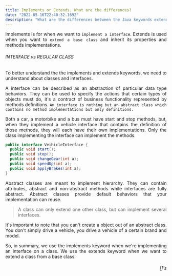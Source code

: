```yaml
---
title: Implements or Extends. What are the differences? 
date: "2022-05-16T22:40:32.169Z"
description: "What are the differences between the Java keywords extends and implements"
---
```

<div style="text-align: justify">

Implements is for when we want to `implement a interface`. Extends is used when you want to `extend a base class` and inherit its properties and methods implementations. 

###### INTERFACE vs REGULAR CLASS

To better understand the the implements and extends keywords, we need to understand about classes and interfaces.

A interface can be described as an abstraction of particular data type behaviors. They can be used to specify the actions that certain types of objects must do, it's a contract of business functionality represented by methods definitions. `An interface is nothing but an abstract class which contains no method implementations but only definitions.` 

Both a car, a motorbike and a bus must have start and stop methods, but, when they implement a vehicle interface that contains the definition of those methods, they will each have their own implementations. Only the class implementing the interface can implement the methods. 

```java
public interface VeihicleInterface {
  public void start();
  public void stop();
  public void changeGear(int a); 
  public void speedUp(int a);
  public void applyBrakes(int a);
}
```
Abstract classes are meant to implement hierarchy. They can contain attributes, abstract and non-abstract methods while interfaces are fully abstract. Abstract classes provide default behaviors that your implementation can reuse.

> A class can only extend one other class, but can implement several interfaces. 

It's important to note that you can't create a object out of an abstract class. You don't simply drive a vehicle, you drive a vehicle of a certain brand and model. 

So, in summary, we use the implements keyword when we're implementing an interface on a class. We use the extends keyword when we want to extend a class from a base class.

<div style="text-align: right">

###### []'s 
